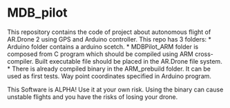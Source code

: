 MDB_pilot
=========
This repository contains the code of project about autonomous flight of AR.Drone 2 using GPS and Arduino controller.
This repo has 3 folders:
      * Arduino folder contains a arduino scetch.
      * MDBPilot_ARM folder is composed from C program which should be compiled using ARM cross-compiler. Built executable file should be placed in the AR.Drone file system.
      * There is already compiled binary in the ARM_prebuild folder. It can be used as first tests.
Way point coordinates specified in Arduino program.

This Software is ALPHA! Use it at your own risk. Using the binary can cause unstable flights and you have the risks of losing your drone.
